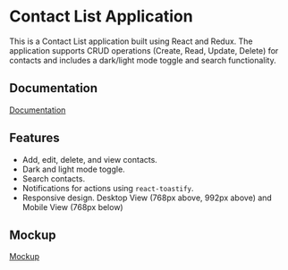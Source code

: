 # Contact List Application

This is a Contact List application built using React and Redux. The application supports CRUD operations (Create, Read, Update, Delete) for contacts and includes a dark/light mode toggle and search functionality.
## Documentation

[Documentation](https://www.notion.so/Contact-List-Application-b8588889846447178bdd4293a4fa682e?pvs=4)


## Features

- Add, edit, delete, and view contacts.
- Dark and light mode toggle.
- Search contacts.
- Notifications for actions using `react-toastify`.
- Responsive design. Desktop View (768px above, 992px above) and Mobile View (768px below)

## Mockup

[Mockup](https://app.eraser.io/workspace/VZgdhiB5bT8SQLEjyKEO)
